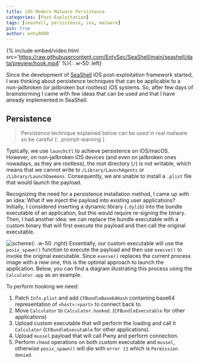```yaml
---
title: iOS Modern Malware Persistence
categories: [Post-Exploitation]
tags: [seashell, persistence, ios, malware]
pin: true
author: enty8080
---
```


{% include embed/video.html src='https://raw.githubusercontent.com/EntySec/SeaShell/main/seashell/data/preview/hook.mp4' %}{: .w-50 .left}

Since the development of [SeaShell](https://github.com/entysec/seashell) iOS post-exploitation framework started, I was thinking about persistence techniques that can be 
applicable to a non-jailbroken (or jailbroken but rootless) iOS systems. So, after few days of brainstorming I came with few ideas that can be used and that I have already implemented in SeaShell.

## Persistence

> Persistence technique explained below can be used in real malware so be careful
{: .prompt-warning }

Typically, we use `launchctl` to achieve persistence on iOS/macOS. However, on non-jailbroken iOS devices (and even on jailbroken ones nowadays, as they are rootless), the root directory (`/`) is not writable, which means that we cannot write to `/Library/LaunchAgents` or `/Library/LaunchDaemons`. Consequently, we are unable to install a `.plist` file that would launch the payload.

Recognizing the need for a persistence installation method, I came up with an idea: What if we inject the payload into existing user applications? Initially, I considered inserting a dynamic library (`.dylib`) into the bundle executable of an application, but this would require re-signing the binary. Then, I had another idea: we can replace the bundle executable with a custom binary that will first execute the payload and then call the original executable.

![scheme](https://raw.githubusercontent.com/EntySec/SeaShell/main/seashell/data/preview/hook.png){: .w-50 .right}
Essentially, our custom executable will use the `posix_spawn()` function to execute the payload and then use `execve()` to invoke the original executable. Since `execve()` replaces the current process image with a new one, this is the optimal approach to launch the application. Below, you can find a diagram illustrating this process using the `Calculator.app` as an example.

To perform hooking we need:

1. Patch `Info.plist` and add `CFBundleBase64Hash` containing base64 representation of `<host>:<port>` to connect back to.
2. Move `Calculator` to `Calculator.hooked`. (`CFBundleExecutable` for other applications)
3. Upload custom executable that will perform the loading and call it `Calculator` (`CFBundleExecutable` for other applications).
4. Upload `mussel` payload that will call Pwny and perform connection.
5. Perform `chmod` operations on both custom executable and `mussel`, otherwise `posix_spawn()` will die with `error 13` which is `Permission denied`.
